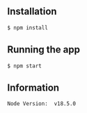 ## Installation

```bash
$ npm install
```

## Running the app

```bash
$ npm start
```

## Information

```bash
Node Version:  v18.5.0
```




